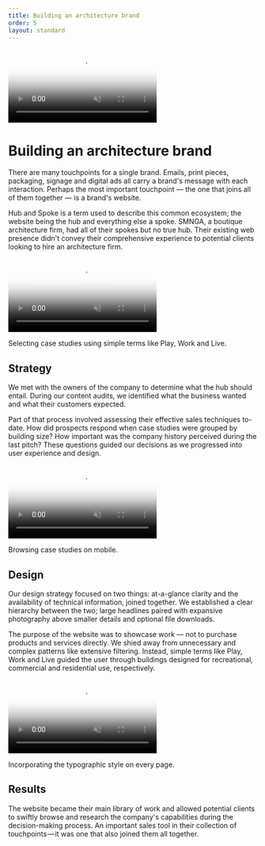 ```yaml
---
title: Building an architecture brand
order: 5
layout: standard
---
```

<div class="page revealblock">
  <div class="video-desktop title">
    <video autoplay loop muted playsinline poster="https://res.cloudinary.com/benludwig/image/upload/f_auto,q_auto:best/v1586016273/title_architecture_frame_yopme9.png">
      <source src="https://res.cloudinary.com/benludwig/video/upload/vc_auto/v1586016274/title_architecture_mro3vh.mp4">
      <source src="https://res.cloudinary.com/benludwig/video/upload/vc_auto/v1586016274/title_architecture_mro3vh.webm" type="video/webm">
      Your browser does not support the video tag.
    </video>
  </div>
  <div class="type-column">
  <h1>Building an architecture brand</h1>
  <p>There are many touchpoints for a single brand. Emails, print pieces, packaging, signage and digital ads all carry a brand's message with each interaction. Perhaps the most important touchpoint &#8212; the one that joins all of them together &#8212; is a brand's website.</p>
  <p>Hub and Spoke is a term used to describe this common ecosystem; the website being the hub and everything else a spoke. SMNGA, a boutique architecture firm, had all of their spokes but no true hub. Their existing web presence didn't convey their comprehensive experience to potential clients looking to hire an architecture firm.</p>
  </div>
  <div class="video-desktop">
    <video autoplay loop muted playsinline poster="https://res.cloudinary.com/benludwig/image/upload/f_auto,q_auto:best/v1578688255/SMNGA1D_Frame_ndy771.png">
      <source src="https://res.cloudinary.com/benludwig/video/upload/vc_auto/v1578688359/SMNGA1D_ew87l0.mp4">
      <source src="https://res.cloudinary.com/benludwig/video/upload/vc_auto/v1578688359/SMNGA1D_ew87l0.webm" type="video/webm">
      Your browser does not support the video tag.
    </video>
    <p class="caption">Selecting case studies using simple terms like Play, Work and Live.</p>
  </div>
  <div class="type-column">
  <h2>Strategy</h2>
  <p>We met with the owners of the company to determine what the hub should entail. During our content audits, we identified what the business wanted and what their customers expected.</p>
  <p>Part of that process involved assessing their effective sales techniques to-date. How did prospects respond when case studies were grouped by building size? How important was the company history perceived during the last pitch? These questions guided our decisions as we progressed into user experience and design.</p>
  </div>
  <div class="video-mobile">
    <video autoplay loop muted playsinline poster="https://res.cloudinary.com/benludwig/image/upload/f_auto,q_auto:best/v1577999883/SMNGA2B_Frame_djjbyy.png">
      <source src="https://res.cloudinary.com/benludwig/video/upload/vc_auto/v1577999906/SMNGA2B_mxadia.mp4">
      <source src="https://res.cloudinary.com/benludwig/video/upload/vc_auto/v1577999906/SMNGA2B_mxadia.webm" type="video/webm">
      Your browser does not support the video tag.
    </video>
    <p class="caption">Browsing case studies on mobile.</p>
  </div>

  <div class="type-column">
  <h2>Design</h2>
  <p>Our design strategy focused on two things: at-a-glance clarity and the availability of technical information, joined together. We established a clear hierarchy between the two; large headlines paired with expansive photography above smaller details and optional file downloads.</p>
  <p>The purpose of the website was to showcase work &#8212; not to purchase products and services directly. We shied away from unnecessary and complex patterns like extensive filtering. Instead, simple terms like Play, Work and Live guided the user through buildings designed for recreational, commercial and residential use, respectively.</p>
  </div>

  <div class="video-desktop">
    <video autoplay loop muted playsinline poster="https://res.cloudinary.com/benludwig/image/upload/f_auto,q_auto:best/v1578689899/SMNGA1E_Frame_prdmky.png">
      <source src="https://res.cloudinary.com/benludwig/video/upload/vc_auto/v1578689919/SMNGA1E_ruerga.mp4">
      <source src="https://res.cloudinary.com/benludwig/video/upload/vc_auto/v1578689919/SMNGA1E_ruerga.webm" type="video/webm">
      Your browser does not support the video tag.
    </video>
    <p class="caption">Incorporating the typographic style on every page.</p>
  </div>

  <div class="type-column">
  <h2>Results</h2>
  <p>The website became their main library of work and allowed potential clients to swiftly browse and research the company's capabilities during the decision-making process. An important sales tool in their collection of touchpoints &#8212; it was one that also joined them all together.</p>
  </div>
</div>
